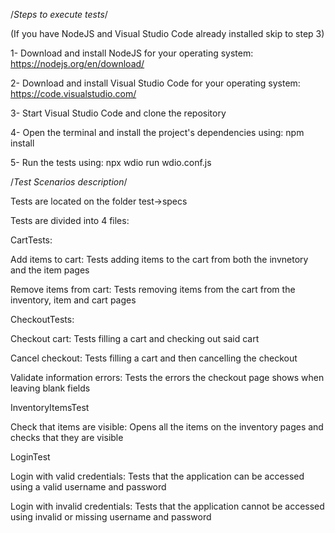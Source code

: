 /*Steps to execute tests*/


(If you have NodeJS and Visual Studio Code already installed skip to step 3)

1- Download and install NodeJS for your operating system: https://nodejs.org/en/download/

2- Download and install Visual Studio Code for your operating system: https://code.visualstudio.com/

3- Start Visual Studio Code and clone the repository

4- Open the terminal and install the project's dependencies using: npm install

5- Run the tests using: npx wdio run wdio.conf.js


/*Test Scenarios description*/


Tests are located on the folder test->specs

Tests are divided into 4 files:

CartTests:

Add items to cart: Tests adding items to the cart from both the invnetory and the item pages

Remove items from cart: Tests removing items from the cart from the inventory, item and cart pages



CheckoutTests:

Checkout cart: Tests filling a cart and checking out said cart

Cancel checkout: Tests filling a cart and then cancelling the checkout 

Validate information errors: Tests the errors the checkout page shows when leaving blank fields


InventoryItemsTest

Check that items are visible: Opens all the items on the inventory pages and checks that they are visible


LoginTest

Login with valid credentials: Tests that the application can be accessed using a valid username and password

Login with invalid credentials: Tests that the application cannot be accessed using invalid or missing username and password